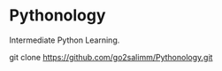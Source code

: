 # Pythonology

Intermediate Python Learning.

git clone https://github.com/go2salimm/Pythonology.git

